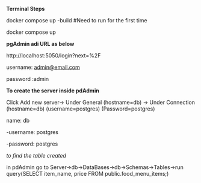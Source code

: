 **Terminal Steps**

docker compose up -build 
#Need to run for the first time

docker compose up


**pgAdmin adi URL as below**

http://localhost:5050/login?next=%2F

username: admin@email.com

password :admin



**To create the server inside pdAdmin**

Click Add new server-> Under General (hostname=db) -> Under Connection (hostname=db) (username=postgres) (Password=postgres)

name: db

-username: postgres

-password: postgres



*to find the table created*

in pdAdmin go to Server->db->DataBases->db->Schemas->Tables->run query(SELECT item_name, price
	FROM public.food_menu_items;)
